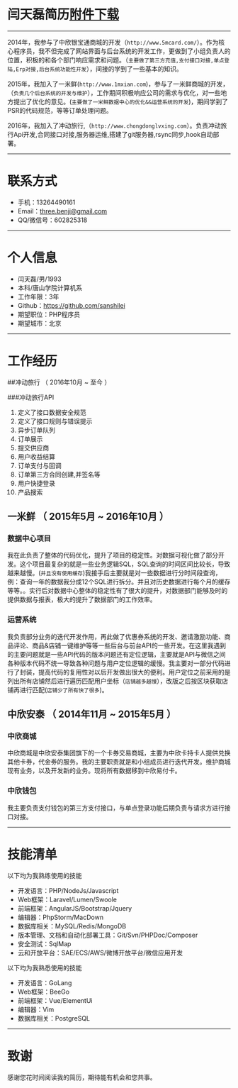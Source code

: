 # 闫天磊简历[附件下载](https://raw.githubusercontent.com/threebenji/threebenji.github.io/master/%E9%97%AB%E5%A4%A9%E7%A3%8A%E7%AE%80%E5%8E%86.pdf)
---

2014年，我参与了中欣银宝通商城的开发（```http://www.5mcard.com/```）。作为核心程序员，我不但完成了网站界面与后台系统的开发工作，更做到了小组负责人的位置，积极的和各个部门响应需求和问题。（```主要做了第三方充值,支付接口对接,单点登陆,Erp对接,后台系统功能性开发```），间接的学到了一些基本的知识。

2015年，我加入了一米鲜(```http://www.1mxian.com```)，参与了一米鲜商城的开发，（``` 负责几个后台系统的开发与维护 ```），工作期间积极响应公司的需求与优化，对一些地方提出了优化的意见。(```主要做了一米鲜数据中心的优化&&运营系统的开发```)，期间学到了PSR的代码规范，等等订单处理问题。

2016年，我加入了冲动旅行,（```http://www.chongdonglvxing.com```）。负责冲动旅行Api开发,合同接口对接,服务器运维,搭建了git服务器,rsync同步,hook自动部署。

---

# 联系方式

- 手机：13264490161
- Email：three.benji@gmail.com
- QQ/微信号：602825318

---

# 个人信息

 - 闫天磊/男/1993 
 - 本科/唐山学院计算机系 
 - 工作年限：3年
 - Github：https://github.com/sanshilei 
 - 期望职位：PHP程序员
 - 期望城市：北京

---

# 工作经历

##冲动旅行	（ 2016年10月 ~ 至今 ）

###冲动旅行API

1. 定义了接口数据安全规范
2. 定义了接口规则与错误提示
3. 异步订单队列
4. 订单展示
5. 提交供应商
6. 用户收益结算
7. 订单支付与回调
8. 订单第三方合同创建,并签名等
9. 用户快捷登录
10. 产品搜索


## 一米鲜 （ 2015年5月 ~ 2016年10月 ）

### 数据中心项目 
我在此负责了整体的代码优化，提升了项目的稳定性。对数据可视化做了部分开发。这个项目最复杂的就是一些业务逻辑SQL，SQL查询的时间区间比较长，导致越来越慢。(```并且没有使用缓存```)我接手后主要就是对一些数据进行分时间段查询，例：查询一年的数据我分成12个SQL进行拆分。并且对历史数据进行每个月的缓存等等。。实行后对数据中心整体的稳定性有了很大的提升，对数据部门能够及时的提供数据与报表，极大的提升了数据部门的工作效率。


### 运营系统
我负责部分业务的迭代开发作用，再此做了优惠券系统的开发、邀请激励功能、商品评论、商品&店铺一键维护等等一些后台与前台API的一些开发。在这里我遇到的主要问题就是一些API代码的版本问题还有定位逻辑，主要就是API与微信之间各种版本代码不统一导致各种问题与用户定位逻辑的缓慢。我主要对一部分代码进行了封装，提高代码的复用性对以后开发做出很大的便利。用户定位之前采用的是列出所有店铺然后进行遍历匹配用户坐标（```店铺越多越慢```），改版之后按区块获取店铺再进行匹配(```店铺少了所有快了很多```)。

 
## 中欣安泰 （ 2014年11月 ~ 2015年5月 ）

### 中欣商城 
中欣商城是中欣安泰集团旗下的一个卡券交易商城，主要为中欣卡持卡人提供兑换其他卡券，代金券的服务。我的主要职责就是和小组成员进行迭代开发。维护商城现有业务，以及开发新的业务。现将所有数据移到中欣易付卡。

### 中欣钱包 
我主要负责支付钱包的第三方支付接口，与单点登录功能后期负责与请求方进行接口对接。

---
# 技能清单

以下均为我熟练使用的技能

- 开发语言：PHP/NodeJs/Javascript
- Web框架：Laravel/Lumen/Swoole
- 前端框架：AngularJS/Bootstrap/Jquery
- 编辑器：PhpStorm/MacDown
- 数据库相关：MySQL/Redis/MongoDB
- 版本管理、文档和自动化部署工具：Git/Svn/PHPDoc/Composer
- 安全测试：SqlMap
- 云和开放平台：SAE/ECS/AWS/微博开放平台/微信应用开发

以下均为我熟悉使用的技能

- 开发语言：GoLang
- Web框架：BeeGo
- 前端框架：Vue/ElementUi
- 编辑器：Vim
- 数据库相关：PostgreSQL

---

# 致谢
感谢您花时间阅读我的简历，期待能有机会和您共事。